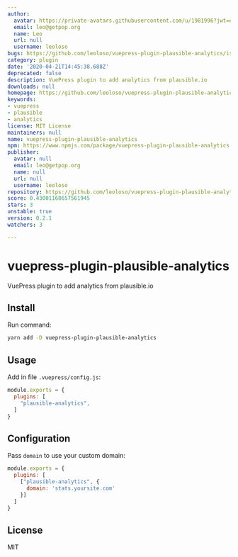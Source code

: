 ```yaml
---
author:
  avatar: https://private-avatars.githubusercontent.com/u/1981996?jwt=eyJhbGciOiJIUzI1NiIsInR5cCI6IkpXVCJ9.eyJpc3MiOiJnaXRodWIuY29tIiwiYXVkIjoicmF3LmdpdGh1YnVzZXJjb250ZW50LmNvbSIsImtleSI6ImtleTEiLCJleHAiOjE3MzQ2NzE3NjAsIm5iZiI6MTczNDY3MDU2MCwicGF0aCI6Ii91LzE5ODE5OTYifQ.akqB3qZftLScY5uS51P3W5jxeNl5Vgrt6ccSsobv4tc&v=4
  email: leo@getpop.org
  name: Leo
  url: null
  username: leoloso
bugs: https://github.com/leoloso/vuepress-plugin-plausible-analytics/issues
category: plugin
date: '2020-04-21T14:45:38.688Z'
deprecated: false
description: VuePress plugin to add analytics from plausible.io
downloads: null
homepage: https://github.com/leoloso/vuepress-plugin-plausible-analytics
keywords:
- vuepress
- plausible
- analytics
license: MIT License
maintainers: null
name: vuepress-plugin-plausible-analytics
npm: https://www.npmjs.com/package/vuepress-plugin-plausible-analytics
publisher:
  avatar: null
  email: leo@getpop.org
  name: null
  url: null
  username: leoloso
repository: https://github.com/leoloso/vuepress-plugin-plausible-analytics
score: 0.43001168657561945
stars: 3
unstable: true
version: 0.2.1
watchers: 3

---
```


# vuepress-plugin-plausible-analytics

VuePress plugin to add analytics from plausible.io

## Install

Run command:

```bash
yarn add -D vuepress-plugin-plausible-analytics
```

## Usage

Add in file `.vuepress/config.js`:

```js
module.exports = {
  plugins: [
    "plausible-analytics",
  ]
}
```

## Configuration

Pass `domain` to use your custom domain:

```js
module.exports = {
  plugins: [
    ["plausible-analytics", {
      domain: 'stats.yoursite.com'
    }]
  ]
}
```

## License

MIT
